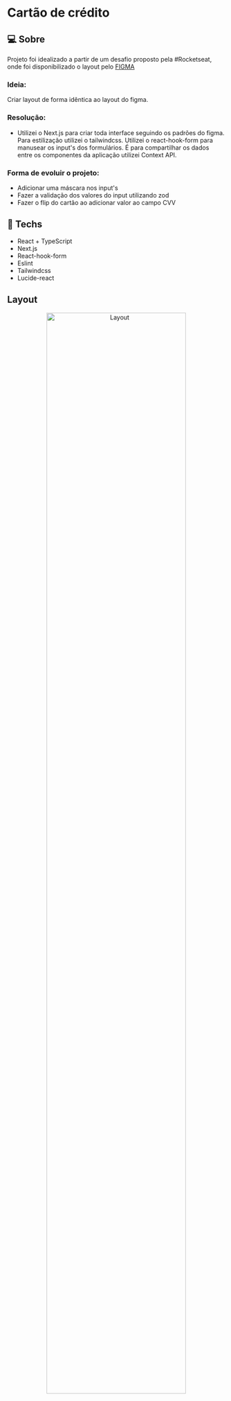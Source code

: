 # Cartão de crédito

## :computer: Sobre
Projeto foi idealizado a partir de um desafio proposto pela #Rocketseat, onde foi disponibilizado o layout pelo [FIGMA](https://www.figma.com/community/file/1222904930776225825)

### Ideia:
Criar layout de forma idêntica ao layout do figma.

### Resolução:

- Utilizei o Next.js para criar toda interface seguindo os padrões do figma. Para estilização utilizei o tailwindcss. Utilizei o react-hook-form para manusear os input's dos formulários. É para compartilhar os dados entre os componentes da aplicação utilizei Context API.

### Forma de evoluir o projeto:
- Adicionar uma máscara nos input's
- Fazer a validação dos valores do input utilizando zod
- Fazer o flip do cartão ao adicionar valor ao campo CVV


 ## :rocket: Techs
 
 * React + TypeScript
 * Next.js
 * React-hook-form
 * Eslint
 * Tailwindcss
 * Lucide-react
 

## Layout

<div align="center">
  <img alt="Layout" src="https://user-images.githubusercontent.com/84254929/232627573-174133a2-ad97-4e75-bcfb-fee620d0d2f1.PNG" width="80%">

</div>


